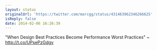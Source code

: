 ```yaml
---
layout: status
originalUrl: 'https://twitter.com/marcgg/status/431463962346266625'
isReply: false
date: 2014-02-06 16:26:39
---
```


"When Design Best Practices Become Performance Worst Practices" ~ http://t.co/UPsePzGdgv
